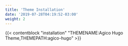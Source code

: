 ```yaml
---
title: 'Theme Installation'
date: '2019-07-28T04:19:52-03:00'
weight: 2
---
```


{{< contentblock "installation" "THEMENAME:Agico Hugo Theme,THEMEPATH:agico-hugo" >}}



